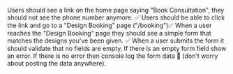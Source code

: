 Users should see a link on the home page saying "Book Consultation", they should not see the phone number anymore. ✅
Users should be able to click the link and go to a "Design Booking" page ("/booking")✅
When a user reaches the "Design Booking" page they should see a simple form that matches the designs you've been given. ✅
When a user submits the form it should validate that no fields are empty. 
If there is an empty form field show an error.
If there is no error then console log the form data 🙂 (don't worry about posting the data anywhere).